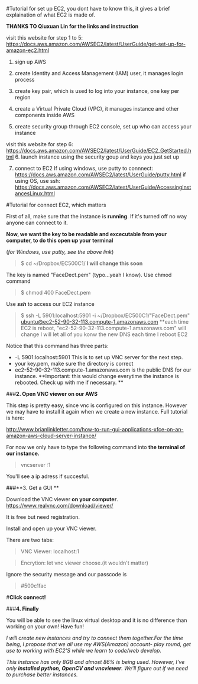 #Tutorial for set up EC2, you dont have to know this, it gives a brief explaination of what EC2 is made of.

**THANKS TO Qiuxuan Lin for the links and instruction**

visit this website for step 1 to 5: https://docs.aws.amazon.com/AWSEC2/latest/UserGuide/get-set-up-for-amazon-ec2.html
1. sign up AWS

2. create Identity and Access Management (IAM) user, it manages login process

3. create key pair, which is used to log into your instance, one key per region

4. create a Virtual Private Cloud (VPC), it manages instance and other components inside AWS

5. create security group through EC2 console, set up who can access your instance

visit this website for step 6: https://docs.aws.amazon.com/AWSEC2/latest/UserGuide/EC2_GetStarted.html
6. launch instance using the security goup and keys you just set up

7. connect to EC2
   If using windows, use putty to connnect: https://docs.aws.amazon.com/AWSEC2/latest/UserGuide/putty.html
   if using OS, use ssh: https://docs.aws.amazon.com/AWSEC2/latest/UserGuide/AccessingInstancesLinux.html 





#Tutorial for connect EC2, which matters 


First of all, make sure that the instance is **running**.   If it's turned off no way anyone can connect to it.

**Now, we want the key to be readable and excecutable from your computer, to do this open up your** **terminal**

(*for Windows, use putty, see the above link*)

> $ cd ~/Dropbox/EC500C1/ **I will change this soon**

The key is named "FaceDect.pem" (typo...yeah I know). Use chmod command

> $ chmod 400 FaceDect.pem

Use ***ssh*** to access our EC2 instance

>$ ssh -L 5901:localhost:5901 -i ~/Dropbox/EC500C1/"FaceDect.pem" ubuntu@ec2-52-90-32-113.compute-1.amazonaws.com
**each time EC2 is reboot, "ec2-52-90-32-113.compute-1.amazonaws.com" will change I will let all of you konw the new DNS each time I reboot EC2

Notice that this command has three parts:

- -L 5901:localhost:5901  This is to set up VNC server for the next step.
- your key.pem, make sure the directory is correct
- ec2-52-90-32-113.compute-1.amazonaws.com is the public DNS for our instance. 
**Important: this would change everytime the instance is rebooted. Check up with me if necessary. 
**



###**2. Open VNC viewer on our AWS**

This step is pretty easy, since vnc is configured on this instance. However we may have to install it again when we  create a new instance. Full tutorial is here:


<http://www.brianlinkletter.com/how-to-run-gui-applications-xfce-on-an-amazon-aws-cloud-server-instance/>

For now we only have to type the following command into **the terminal of our instance.**

>vncserver :1

You'll see a ip adress if succesful.

###**3. Get a GUI **

Download the VNC viewer **on your computer**.
<https://www.realvnc.com/download/viewer/>

It is free but need registration.

Install and open up your VNC viewer.

There are two tabs:

>VNC Viewer: localhost:1

>Encrytion: let vnc viewer choose.(it wouldn't matter)

Ignore the security message and our passcode is 

>#500c1fac

#**Click connect!**

###**4. Finally**

You will be able to see the linux virtual desktop and it is no difference than working on your own! Have fun!

_I will create new instances and try to connect them together.For the time being, I propose that we all use my AWS(Amazon) account- play round, get use to working with EC2'S while we learn to code/web develop._

_This instance has only 8GB and almost 86% is being used. However, I've only **installed python, OpenCV and vncviewer**. We'll figure out if we need to purchase better instances._



